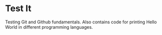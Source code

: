 # Test It 
Testing Git and Github fundamentals.
Also contains code for printing Hello World in different programming languages.
